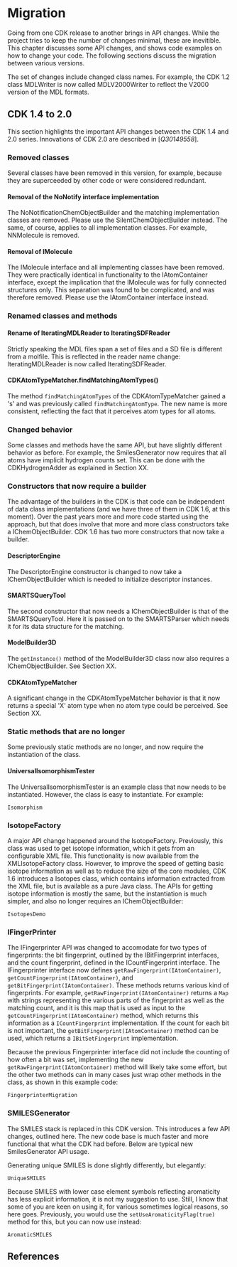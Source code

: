 # Migration

Going from one CDK release to another brings in API changes. While the project
tries to keep the number of changes minimal, these are inevitible. This chapter
discusses some API changes, and shows code examples on how to change your
code. The following sections discuss the migration between various versions.

The set of changes include changed class names. For example, the CDK 1.2
class <class>MDLWriter</class> is now called <class>MDLV2000Writer</class> to reflect the
V2000 version of the MDL formats.

## CDK 1.4 to 2.0

This section highlights the important API changes between the CDK 1.4 and
2.0 series. Innovations of CDK 2.0 are described in [<cite>Q30149558</cite>].

### Removed classes

Several classes have been removed in this version, for example, because they
are superceeded by other code or were considered redundant.

#### Removal of the NoNotify interface implementation

The <class>NoNotificationChemObjectBuilder</class> and the matching implementation
classes are removed. Please use the <class>SilentChemObjectBuilder</class> instead.
The same, of course, applies to all implementation classes. For example,
<class>NNMolecule</class> is removed.

#### Removal of IMolecule

The <class>IMolecule</class> interface and all implementing classes have been
removed. They were practically identical in functionality to the
<class>IAtomContainer</class> interface, except the implication that the
<class>IMolecule</class> was for fully connected structures only. This separation
was found to be complicated, and was therefore removed. Please use the
<class>IAtomContainer</class> interface instead.

### Renamed classes and methods

#### Rename of IteratingMDLReader to IteratingSDFReader

Strictly speaking the MDL files span a set of files and a SD file is different
from a molfile. This is reflected in the reader name change:
<class>IteratingMDLReader</class> is now called <class>IteratingSDFReader</class>.

#### CDKAtomTypeMatcher.findMatchingAtomTypes()

The method `findMatchingAtomTypes` of the <class>CDKAtomTypeMatcher</class>
gained a 's' and was previously called `findMatchingAtomType`. The new
name is more consistent, reflecting the fact that it perceives atom types
for all atoms.

### Changed behavior

Some classes and methods have the same API, but have slightly different
behavior as before. For example, the <class>SmilesGenerator</class> now requires
that all atoms have implicit hydrogen counts set. This can be done with
the <class>CDKHydrogenAdder</class> as explained in Section XX.

### Constructors that now require a builder

The advantage of the builders in the CDK is that code can be independent of
data class implementations (and we have three of them in CDK 1.6, at this
moment). Over the past years more and more code started using the approach,
but that does involve that more and more class constructors take a
<class>IChemObjectBuilder</class>. CDK 1.6 has two more constructors that now take
a builder.

#### DescriptorEngine
The <class>DescriptorEngine</class> constructor is changed to now take a
<class>IChemObjectBuilder</class> which is needed to initialize descriptor instances.

#### SMARTSQueryTool

The second constructor that now needs a <class>IChemObjectBuilder</class> is that of the
<class>SMARTSQueryTool</class>. Here it is passed on to the <class>SMARTSParser</class> which
needs it for its data structure for the matching.

#### ModelBuilder3D

The `getInstance()` method of the <class>ModelBuilder3D</class> class now also
requires a <class>IChemObjectBuilder</class>. See Section XX.

#### CDKAtomTypeMatcher

A significant change in the <class>CDKAtomTypeMatcher</class> behavior is that it now
returns a special 'X' atom type when no atom type could be perceived.
See Section XX.

### Static methods that are no longer

Some previously static methods are no longer, and now require the instantiation
of the class.

#### UniversalIsomorphismTester

The <class>UniversalIsomorphismTester</class> is an example class that now needs to be
instantiated. However, the class is easy to instantiate. For example:

<code>Isomorphism</code>

### IsotopeFactory

A major API change happened around the <class>IsotopeFactory</class>. Previously, this
class was used to get isotope information, which it gets from an configurable XML
file. This functionality is now available from the <class>XMLIsotopeFactory</class> class.
However, to improve the speed of getting basic isotope information as well as to
reduce the size of the core modules, CDK 1.6 introduces a <class>Isotopes</class> class,
which contains information extracted from the XML file, but is available as a pure
Java class. The APIs for getting isotope information is mostly the same, but the
instantiation is much simpler, and also no longer requires an <class>IChemObjectBuilder</class>:

<code>IsotopesDemo</code>

### IFingerPrinter

The <class>IFingerprinter</class> API was changed to accomodate for two types of fingerprints:
the bit fingerprint, outlined by the <class>IBitFingerprint</class> interfaces, and
the count fingerprint, defined in the <class>ICountFingerprint</class> interface. The
<class>IFingerprinter</class> interface now defines `getRawFingerprint(IAtomContainer)`,
`getCountFingerprint(IAtomContainer)`, and `getBitFingerprint(IAtomContainer)`.
These methods returns various kind of fingerprints. For example,
`getRawFingerprint(IAtomContainer)` returns a `Map` with strings representing
the various parts of the fingerprint as well as the matching count, and it is this
map that is used as input to the `getCountFingerprint(IAtomContainer)` method,
which returns this information as a `ICountFingerprint` implementation. If the
count for each bit is not important, the `getBitFingerprint(IAtomContainer)` method
can be used, which returns a `IBitSetFingerprint` implementation.

Because the previous <class>Fingerprinter</class> interface did not include the counting of
how often a bit was set, implementing the new `getRawFingerprint(IAtomContainer)` method
will likely take some effort, but the other two methods can in many cases just wrap
other methods in the class, as shown in this example code:

<code>FingerprinterMigration</code>

### SMILESGenerator

The <topic>SMILES</topic> stack is replaced in this CDK version. This introduces a few API changes,
outlined here. The new code base is much faster and more functional that what the CDK
had before. Below are typical new <class>SmilesGenerator</class> API usage.

Generating unique SMILES is done slightly differently, but elegantly:

<code>UniqueSMILES</code>

Because SMILES with lower case element symbols reflecting aromaticity has less
explicit information, it is not my suggestion to use. Still, I know that some of you
are keen on using it, for various sometimes logical reasons, so here goes. Previously,
you would use the `setUseAromaticityFlag(true)` method for this, but you can now
use instead:

<code>AromaticSMILES</code>

## References

<references/>

